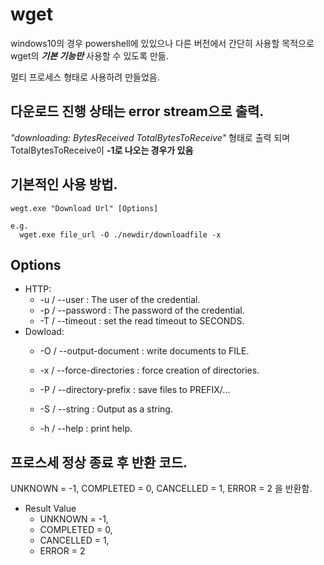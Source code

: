# wget  
  
windows10의 경우 powershell에 있있으나 다른 버전에서 간단히 사용할 목적으로  
wget의 ___기본 기능만___ 사용할 수 있도록 만듦.  

멀티 프로세스 형태로 사용하려 만들었음.  

## 다운로드 진행 상태는 error stream으로 출력.  
  _"downloading: BytesReceived TotalBytesToReceive"_ 형태로 출력 되며 TotalBytesToReceive이 __-1로 나오는 경우가 있음__
  
  
## 기본적인 사용 방법.  
  ```console
  wegt.exe "Download Url" [Options]
  
  e.g.
	wget.exe file_url -O ./newdir/downloadfile -x
  ```
  
  
## Options  
* HTTP:  
  * -u / --user     : The user of the credential.  
  * -p / --password : The password of the credential.  
  * -T / --timeout  : set the read timeout to SECONDS.  
* Dowload:  
  * -O / --output-document    : write documents to FILE.  
  * -x / --force-directories  : force creation of directories.  
  * -P / --directory-prefix   : save files to PREFIX/...  
  * -S / --string             : Output as a string.  
  
  * -h / --help : print help.  
  
  
## 프로스세 정상 종료 후 반환 코드.  
  UNKNOWN = -1, COMPLETED = 0, CANCELLED = 1, ERROR = 2 을 반환함.
* Result Value  
  * UNKNOWN = -1,  
  * COMPLETED = 0,  
  * CANCELLED = 1,  
  * ERROR = 2
